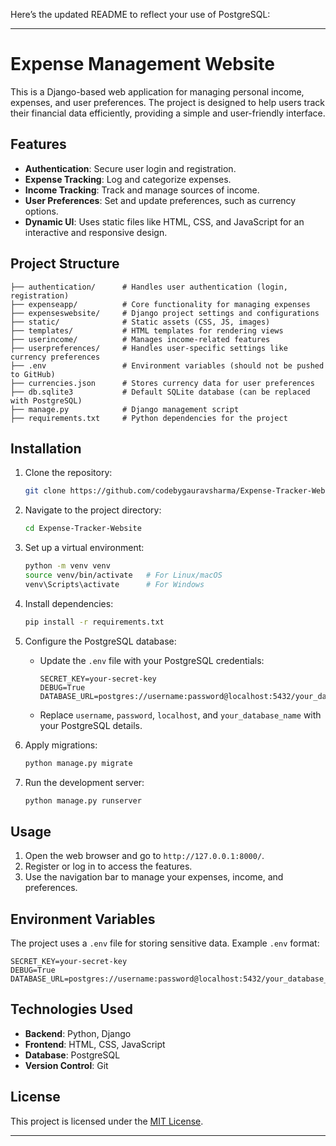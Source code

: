 Here’s the updated README to reflect your use of PostgreSQL:

---

# Expense Management Website

This is a Django-based web application for managing personal income, expenses, and user preferences. The project is designed to help users track their financial data efficiently, providing a simple and user-friendly interface.

## Features
- **Authentication**: Secure user login and registration.
- **Expense Tracking**: Log and categorize expenses.
- **Income Tracking**: Track and manage sources of income.
- **User Preferences**: Set and update preferences, such as currency options.
- **Dynamic UI**: Uses static files like HTML, CSS, and JavaScript for an interactive and responsive design.

## Project Structure
```
├── authentication/      # Handles user authentication (login, registration)
├── expenseapp/          # Core functionality for managing expenses
├── expenseswebsite/     # Django project settings and configurations
├── static/              # Static assets (CSS, JS, images)
├── templates/           # HTML templates for rendering views
├── userincome/          # Manages income-related features
├── userpreferences/     # Handles user-specific settings like currency preferences
├── .env                 # Environment variables (should not be pushed to GitHub)
├── currencies.json      # Stores currency data for user preferences
├── db.sqlite3           # Default SQLite database (can be replaced with PostgreSQL)
├── manage.py            # Django management script
├── requirements.txt     # Python dependencies for the project
```

## Installation

1. Clone the repository:
   ```bash
   git clone https://github.com/codebygauravsharma/Expense-Tracker-Website.git
   ```
2. Navigate to the project directory:
   ```bash
   cd Expense-Tracker-Website
   ```
3. Set up a virtual environment:
   ```bash
   python -m venv venv
   source venv/bin/activate   # For Linux/macOS
   venv\Scripts\activate      # For Windows
   ```
4. Install dependencies:
   ```bash
   pip install -r requirements.txt
   ```

5. Configure the PostgreSQL database:
   - Update the `.env` file with your PostgreSQL credentials:
     ```
     SECRET_KEY=your-secret-key
     DEBUG=True
     DATABASE_URL=postgres://username:password@localhost:5432/your_database_name
     ```
   - Replace `username`, `password`, `localhost`, and `your_database_name` with your PostgreSQL details.

6. Apply migrations:
   ```bash
   python manage.py migrate
   ```

7. Run the development server:
   ```bash
   python manage.py runserver
   ```

## Usage

1. Open the web browser and go to `http://127.0.0.1:8000/`.
2. Register or log in to access the features.
3. Use the navigation bar to manage your expenses, income, and preferences.

## Environment Variables

The project uses a `.env` file for storing sensitive data. Example `.env` format:
```
SECRET_KEY=your-secret-key
DEBUG=True
DATABASE_URL=postgres://username:password@localhost:5432/your_database_name
```

## Technologies Used
- **Backend**: Python, Django
- **Frontend**: HTML, CSS, JavaScript
- **Database**: PostgreSQL
- **Version Control**: Git


## License
This project is licensed under the [MIT License](LICENSE).

---
